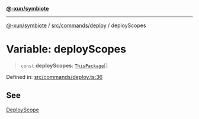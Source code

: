 [**@-xun/symbiote**](../../../../README.md)

***

[@-xun/symbiote](../../../../README.md) / [src/commands/deploy](../README.md) / deployScopes

# Variable: deployScopes

> `const` **deployScopes**: [`ThisPackage`](../../../configure/enumerations/ThisPackageGlobalScope.md#thispackage)[]

Defined in: [src/commands/deploy.ts:36](https://github.com/Xunnamius/symbiote/blob/9f696d86c2382405dbee8c9ec7da955f46194e6a/src/commands/deploy.ts#L36)

## See

[DeployScope](../../../configure/enumerations/ThisPackageGlobalScope.md)
